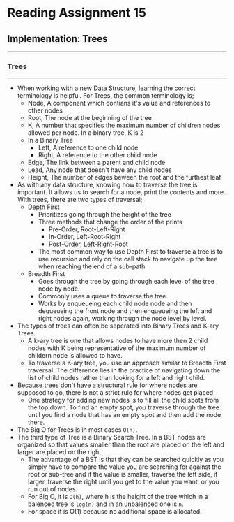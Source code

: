# Reading Assignment 15

## Implementation: Trees

---

### Trees

---

- When working with a new Data Structure, learning the correct terminology is helpful. For Trees, the common terminology is;
  - Node, A component which contians it's value and references to other nodes
  - Root, The node at the beginning of the tree
  - K, A number that specifies the maximum number of children nodes allowed per node. In a binary tree, K is 2
  - In a Binary Tree
    - Left, A reference to one child node
    - Right, A reference to the other child node
  - Edge, The link between a parent and child node
  - Lead, Any node that doesn't have any child nodes
  - Height, The number of edges beween the root and the furthest leaf
- As with any data structure, knowing how to traverse the tree is important. It allows us to search for a node, print the contents and more. With trees, there are two types of traversal;
  - Depth First
    - Prioritizes going through the height of the tree
    - Three methods that change the order of the prints
      - Pre-Order, Root-Left-Right
      - In-Order, Left-Root-Right
      - Post-Order, Left-Right-Root
    - The most common way to use Depth First to traverse a tree is to use recursion and rely on the call stack to navigate up the tree when reaching the end of a sub-path
  - Breadth First
    - Goes through the tree by going through each level of the tree node by node.
    - Commonly uses a queue to traverse the tree.
    - Works by enqueueing each child node node and then dequeueing the front node and then enqueueing the left and right nodes again, working through the node level by level.
- The types of trees can often be seperated into Binary Trees and K-ary Trees.
  - A k-ary tree is one that allows nodes to have more then 2 child nodes with K being representative of the maximum number of childern node is allowed to have.
  - To traverse a K-ary tree, you use an approach similar to Breadth First traversal. The difference lies in the practice of navigating down the list of child nodes rather than looking for a left and right child.
- Because trees don't have a structural rule for where nodes are supposed to go, there is not a strict rule for where nodes get placed.
  - One strategy for adding new nodes is to fill all the child spots from the top down. To find an empty spot, you traverse through the tree until you find a node that has an empty spot and then add the node there.
- The Big O for Trees is in most cases `O(n)`.
- The third type of Tree is a Binary Search Tree. In a BST nodes are organized so that values smaller than the root are placed on the left and larger are placed on the right.
  - The advantage of a BST is that they can be searched quickly as you simply have to compare the value you are searching for against the root or sub-tree and if the value is smaller, traverse the left side, if larger, traverse the right until you get to the value you want, or you run out of nodes.
  - For Big O, it is `O(h)`, where h is the height of the tree which in a balenced tree is `log(n)` and in an unbalenced one is `n`.
  - For space it is O(1) because no additional space is allocated.
  